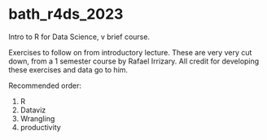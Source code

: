 # bath_r4ds_2023
Intro to R for Data Science, v brief course. 

Exercises to follow on from introductory lecture.
These are very very cut down, from a 1 semester course by Rafael Irrizary. All credit for developing these exercises and data go to him.

Recommended order:
1. R
2. Dataviz
3. Wrangling
4. productivity
